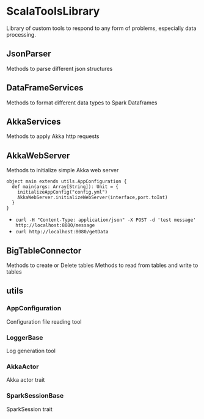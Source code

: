 # ScalaToolsLibrary
Library of custom tools to respond to any form of problems, especially data processing.

## JsonParser 
Methods to parse different json structures 
## DataFrameServices
Methods to format different data types to Spark Dataframes
## AkkaServices
Methods to apply Akka http requests
## AkkaWebServer 
Methods to initialize simple Akka web server 
```
object main extends utils.AppConfiguration {
  def main(args: Array[String]): Unit = {
    initializeAppConfig("config.yml")
    AkkaWebServer.initializeWebServer(interface,port.toInt)
  }
}
```

- ``` curl -H "Content-Type: application/json" -X POST -d 'test message' http://localhost:8080/message ```
- ``` curl http://localhost:8080/getData ``` 

## BigTableConnector
Methods to create or Delete tables 
Methods to read from tables and write to tables
## utils 
### AppConfiguration
Configuration file reading tool
### LoggerBase
Log generation tool
### AkkaActor
Akka actor trait
### SparkSessionBase 
SparkSession trait
